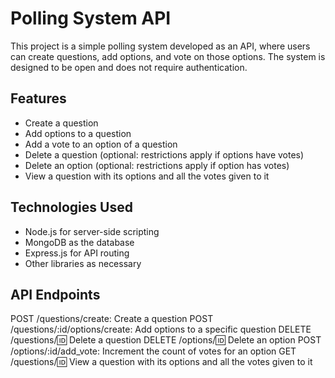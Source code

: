 # Polling System API

This project is a simple polling system developed as an API, where users can create questions, add options, and vote on those options. The system is designed to be open and does not require authentication.

## Features

- Create a question
- Add options to a question
- Add a vote to an option of a question
- Delete a question (optional: restrictions apply if options have votes)
- Delete an option (optional: restrictions apply if option has votes)
- View a question with its options and all the votes given to it

## Technologies Used

- Node.js for server-side scripting
- MongoDB as the database
- Express.js for API routing
- Other libraries as necessary

## API Endpoints

POST /questions/create: Create a question
POST /questions/:id/options/create: Add options to a specific question
DELETE /questions/:id: Delete a question
DELETE /options/:id: Delete an option
POST /options/:id/add_vote: Increment the count of votes for an option
GET /questions/:id: View a question with its options and all the votes given to it


